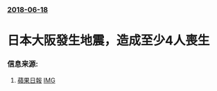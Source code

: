 ### [2018-06-18](/news/2018/06/18/index.md)

##### 
# 日本大阪發生地震，造成至少4人喪生 




### 信息来源:

1. [蘋果日報](https://hk.news.appledaily.com/local/daily/article/20180619/20424606) [IMG](https://static.appledaily.hk/images/apple-photos/video/20180619/720pix/1529348320_01bd.jpg)
